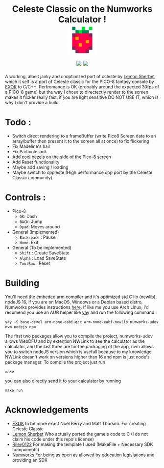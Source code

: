 <h1 align="center">Celeste Classic on the Numworks Calculator !
    <br>
    <img src="repoIcon.png" alt="App Logo" height="100"/>
    <br>
    <img src="https://img.shields.io/github/license/BenchatonDev/Celeste-Numworks"/>
    <img src="https://img.shields.io/github/downloads/BenchatonDev/Celeste-Numworks/latest/total"/>
</h1>

A working, albeit janky and unoptimized port of ccleste by [Lemon Sherbet](https://github.com/lemon-sherbet/) which it self is a port of Celeste classic for the PICO-8 fantasy console by [EXOK](https://github.com/EXOK) to C/C++. Perfromance is OK (probably around the expected 30fps of a PICO-8 game) but the way I chose to directectly render to the screen makes it flicker really fast, if you are light sensitive DO NOT USE IT, which is why I don't provide a build.

# Todo :
- Switch direct rendering to a frameBuffer (write Pico8 Screen data to an array/buffer then present it to the screen all at once) to fix flickering
- Fix Madeline's hair
- Fix Particule jank
- Add cool bezels on the side of the Pico-8 screen
- Add Reset functionality
- Maybe add saving / loading
- Maybe switch to cppleste (High performance cpp port by the Celeste Classic community)

# Controls :
- Pico-8
  - `OK`: Dash
  - `BACK`: Jump
  - `Dpad`: Moves around
- General (Implemented)
  - `Backspace` : Pause
  - `Home`: Exit
- General (To be implemented)
  - `Shift` : Create SaveState
  - `Alpha` : Load SaveState
  - `ToolBox` : Reset

# Building
You'll need the embeded arm compiler and it's optimized std C lib (newlib), nodeJS 16, if you are on MacOS, Windows or a Debian based distro, Numworks provides instructions [here](https://www.numworks.com/engineering/software/build/). If like me you use Arch Linux, I'd recomend you use an AUR helper like [yay](https://github.com/Jguer/yay) and run the following command :
```
yay -S base-devel arm-none-eabi-gcc arm-none-eabi-newlib numworks-udev nvm nodejs npm
```
The first two packages allow you to compile the project, numworks-udev allows WebDFU and by extention NWLink to see the calculator as the calculator, and the last three are for the packaging of the app, nvm allows you to switch nodeJS version which is usefull because to my knowledge NWLink doesn't work on versions higher than 16 and npm is just node's package manager.
To compile the project just run
```
make
```
you can also directly send it to your calculator by running
```
make run
```

# Acknowledgements
- [EXOK](https://github.com/EXOK) to be more exact Noel Berry and Matt Thorson. For creating Celeste Classic
- [Lemon Sherbet](https://github.com/lemon-sherbet/) Who actually ported the game's code to C (I do not claim his code under this repo's license)
- [Riley0122](https://github.com/riley0122/) For making the template I used (MakeFile + Necessary SDK components)
- [Numworks](https://github.com/numworks/) For being as open as allowed by education legislations and providing an SDK
